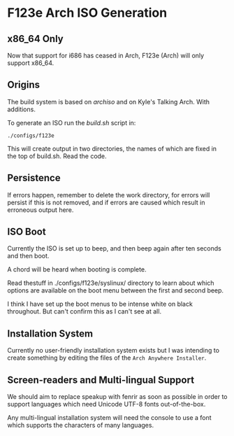 
# F123e Arch ISO Generation

## x86_64 Only

Now that support for i686 has ceased in Arch, F123e (Arch) will only support 
x86_64.

## Origins

The build system is based on *archiso* and on Kyle's Talking Arch. With 
additions.

To generate an ISO run the *build.sh* script in:

	./configs/f123e

This will create output in two directories, the names of which are fixed in the 
top of build.sh. Read the code.

## Persistence

If errors happen, remember to delete the work directory, for errors will persist 
if this is not removed, and if errors are caused which result in erroneous 
output here.

## ISO Boot

Currently the ISO is set up to beep, and then beep again after ten seconds and 
then boot.

A chord will be heard when booting is complete.

Read thestuff in ./configs/f123e/syslinux/ directory to learn about which 
options are available on the boot menu between the first and second beep.

I think I have set up the boot menus to be intense white on black throughout. 
But can't confirm this as I can't see at all.

## Installation System

Currently no user-friendly installation system exists but I was intending to 
create something by editing the files of the `Arch Anywhere Installer`.

## Screen-readers and Multi-lingual Support

We should aim to replace speakup with fenrir as soon as possible in order to 
support languages which need Unicode UTF-8 fonts out-of-the-box.

Any multi-lingual installation system will need the console to use a font which 
supports the characters of many languages.

 



